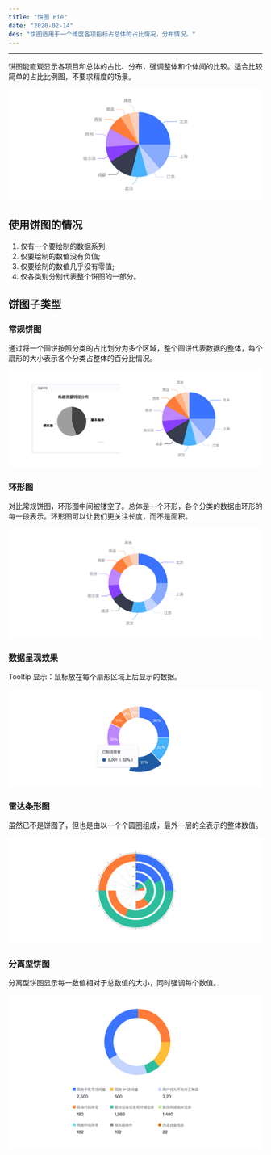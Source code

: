 ```yaml
---
title: "饼图 Pie"
date: "2020-02-14"
des: "饼图适用于一个维度各项指标占总体的占比情况，分布情况。"
---
```


---

饼图能直观显示各项目和总体的占比、分布，强调整体和个体间的比较。适合比较简单的占比比例图，不要求精度的场景。

![pie-1](pie-1.jpg)

## 使用饼图的情况

1. 仅有一个要绘制的数据系列;
2. 仅要绘制的数值没有负值;
3. 仅要绘制的数值几乎没有零值;
4. 仅各类别分别代表整个饼图的一部分。

## 饼图子类型

### 常规饼图

通过将一个圆饼按照分类的占比划分为多个区域，整个圆饼代表数据的整体，每个扇形的大小表示各个分类占整体的百分比情况。

![pie-2](pie-2.jpg)

### 环形图

对比常规饼图，环形图中间被镂空了。总体是一个环形，各个分类的数据由环形的每一段表示。环形图可以让我们更关注长度，而不是面积。

![pie-3](pie-3.jpg)

### 数据呈现效果

Tooltip 显示：鼠标放在每个扇形区域上后显示的数据。

![pie-4](pie-4.jpg)

### 雷达条形图

虽然已不是饼图了，但也是由以一个个圆圈组成，最外一层的全表示的整体数值。

![pie-5](pie-5.jpg)

### 分离型饼图

分离型饼图显示每一数值相对于总数值的大小，同时强调每个数值。

![pie-6](pie-6.jpg)
